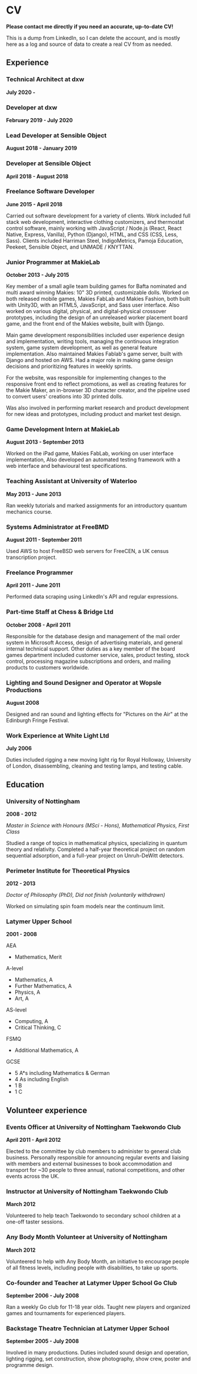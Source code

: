 # CV

**Please contact me directly if you need an accurate, up-to-date CV!**

This is a dump from LinkedIn, so I can delete the account, and is mostly here as
a log and source of data to create a real CV from as needed.

## Experience

### Technical Architect at dxw

**July 2020 -**

### Developer at dxw

**February 2019 - July 2020**

### Lead Developer at Sensible Object

**August 2018 - January 2019**

### Developer at Sensible Object

**April 2018 - August 2018**

### Freelance Software Developer

**June 2015 - April 2018**

Carried out software development for a variety of clients. Work included full
stack web development, interactive clothing customizers, and thermostat control
software, mainly working with JavaScript / Node.js (React, React Native,
Express, Vanilla), Python (Django), HTML, and CSS (CSS, Less, Sass). Clients
included Harriman Steel, IndigoMetrics, Pamoja Education, Peekeet, Sensible
Object, and UNMADE / KNYTTAN.

### Junior Programmer at MakieLab

**October 2013 - July 2015**

Key member of a small agile team building games for Bafta nominated and multi
award winning Makies: 10" 3D printed, customizable dolls. Worked on both
released mobile games, Makies FabLab and Makies Fashion, both built with
Unity3D, with an HTML5, JavaScript, and Sass user interface. Also worked on
various digital, physical, and digital-physical crossover prototypes, including
the design of an unreleased worker placement board game, and the front end of
the Makies website, built with Django.

Main game development responsibilities included user experience design and
implementation, writing tools, managing the continuous integration system, game
system development, as well as general feature implementation. Also maintained
Makies Fablab's game server, built with Django and hosted on AWS. Had a major
role in making game design decisions and prioritizing features in weekly
sprints.

For the website, was responsible for implementing changes to the responsive
front end to reflect promotions, as well as creating features for the Makie
Maker, an in-browser 3D character creator, and the pipeline used to convert
users' creations into 3D printed dolls.

Was also involved in performing market research and product development for new
ideas and prototypes, including product and market test design.

### Game Development Intern at MakieLab

**August 2013 - September 2013**

Worked on the iPad game, Makies FabLab, working on user interface
implementation, Also developed an automated testing framework with a web
interface and behavioural test specifications.

### Teaching Assistant at University of Waterloo

**May 2013 - June 2013**

Ran weekly tutorials and marked assignments for an introductory quantum
mechanics course.

### Systems Administrator at FreeBMD

**August 2011 - September 2011**

Used AWS to host FreeBSD web servers for FreeCEN, a UK census transcription
project.

### Freelance Programmer

**April 2011 - June 2011**

Performed data scraping using LinkedIn's API and regular expressions.

### Part-time Staff at Chess & Bridge Ltd

**October 2008 - April 2011**

Responsible for the database design and management of the mail order system in
Microsoft Access, design of advertising materials, and general internal
technical support. Other duties as a key member of the board games department
included customer service, sales, product testing, stock control, processing
magazine subscriptions and orders, and mailing products to customers worldwide.

### Lighting and Sound Designer and Operator at Wopsle Productions

**August 2008**

Designed and ran sound and lighting effects for "Pictures on the Air" at the
Edinburgh Fringe Festival.

### Work Experience at White Light Ltd

**July 2006**

Duties included rigging a new moving light rig for Royal Holloway, University of
London, disassembling, cleaning and testing lamps, and testing cable.

## Education

### University of Nottingham

**2008 - 2012**

_Master in Science with Honours (MSci - Hons), Mathematical Physics, First
Class_

Studied a range of topics in mathematical physics, specializing in quantum
theory and relativity. Completed a half-year theoretical project on random
sequential adsorption, and a full-year project on Unruh-DeWitt detectors.

### Perimeter Institute for Theoretical Physics

**2012 - 2013**

_Doctor of Philosophy (PhD), Did not finish (voluntarily withdrawn)_

Worked on simulating spin foam models near the continuum limit.

### Latymer Upper School

**2001 - 2008**

AEA

- Mathematics, Merit

A-level

- Mathematics, A
- Further Mathematics, A
- Physics, A
- Art, A

AS-level

- Computing, A
- Critical Thinking, C

FSMQ

- Additional Mathematics, A

GCSE

- 5 A\*s including Mathematics & German
- 4 As including English
- 1 B
- 1 C

## Volunteer experience

### Events Officer at University of Nottingham Taekwondo Club

**April 2011 - April 2012**

Elected to the committee by club members to administer to general club business.
Personally responsible for announcing regular events and liaising with members
and external businesses to book accommodation and transport for ~30 people to
three annual, national competitions, and other events across the UK.

### Instructor at University of Nottingham Taekwondo Club

**March 2012**

Volunteered to help teach Taekwondo to secondary school children at a one-off
taster sessions.

### Any Body Month Volunteer at University of Nottingham

**March 2012**

Volunteered to help with Any Body Month, an initiative to encourage people of
all fitness levels, including people with disabilities, to take up sports.

### Co-founder and Teacher at Latymer Upper School Go Club

**September 2006 - July 2008**

Ran a weekly Go club for 11-18 year olds. Taught new players and organized games
and tournaments for experienced players.

### Backstage Theatre Technician at Latymer Upper School

**September 2005 - July 2008**

Involved in many productions. Duties included sound design and operation,
lighting rigging, set construction, show photography, show crew, poster and
programme design.
